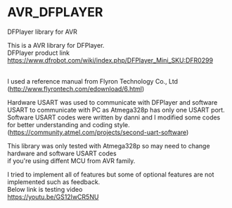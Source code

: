 # AVR_DFPLAYER
DFPlayer library for AVR<br>

This is a AVR library for DFPlayer. <br>
DFPlayer product link<br>
https://www.dfrobot.com/wiki/index.php/DFPlayer_Mini_SKU:DFR0299<br><br>

I used a reference manual from Flyron Technology Co., Ltd<br>
(http://www.flyrontech.com/edownload/6.html)<br>

Hardware USART was used to communicate with DFPlayer and software USART to communicate with PC as Atmega328p has only one USART port. Software USART codes were written by danni and I modified some codes for better understanding and coding style.
(https://community.atmel.com/projects/second-uart-software)

This library was only tested with Atmega328p so may need to change hardware and software USART codes<br>
if you're using diffent MCU from AVR family.

I tried to implement all of features but some of optional features are not implemented such as feedback.<br> 
Below link is testing video<br>
https://youtu.be/GS12IwCR5NU

